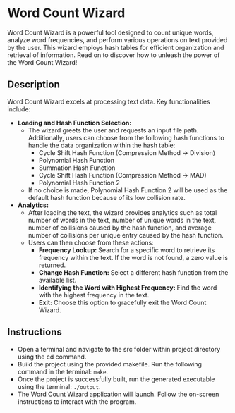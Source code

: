 # Word Count Wizard
Word Count Wizard is a powerful tool designed to count unique words, analyze word frequencies, and perform various operations on text provided by the user. This wizard employs hash tables for efficient organization and retrieval of information. Read on to discover how to unleash the power of the Word Count Wizard!

## Description
Word Count Wizard excels at processing text data. Key functionalities include:
* <b>Loading and Hash Function Selection: </b>
  * The wizard greets the user and requests an input file path. Additionally, users can choose from the following hash functions to handle the data organization within the hash table:
    * Cycle Shift Hash Function (Compression Method -> Division)
    * Polynomial Hash Function
    * Summation Hash Function
    * Cycle Shift Hash Function (Compression Method -> MAD)
    * Polynomial Hash Function 2
  * If no choice is made, Polynomial Hash Function 2 will be used as the default hash function because of its low collision rate.
* <b>Analytics: </b>
  * After loading the text, the wizard provides analytics such as total number of words in the text, number of unique words in the text, number of collisions caused by the hash function, and average number of collisions per unique entry caused by the hash function.
  * Users can then choose from these actions:
    * <b>Frequency Lookup: </b> Search for a specific word to retrieve its frequency within the text. If the word is not found, a zero value is returned.
    * <b>Change Hash Function: </b> Select a different hash function from the available list.
    * <b>Identifying the Word with Highest Frequency: </b> Find the word with the highest frequency in the text.
    * <b>Exit: </b> Choose this option to gracefully exit the Word Count Wizard.

## Instructions
* Open a terminal and navigate to the src folder within project directory using the cd command.
* Build the project using the provided makefile. Run the following command in the terminal: `make`.
* Once the project is successfully built, run the generated executable using the terminal: `./output`.
* The Word Count Wizard application will launch. Follow the on-screen instructions to interact with the program. 
